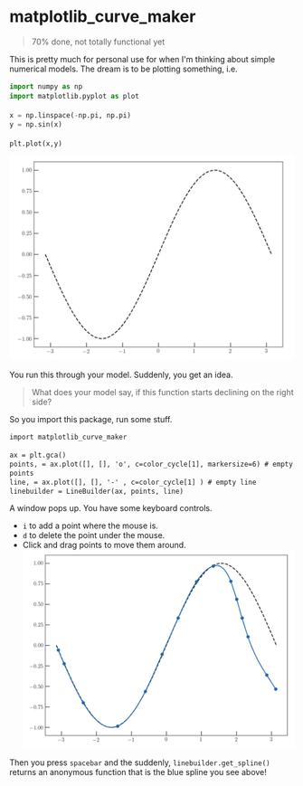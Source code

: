 # matplotlib_curve_maker

> 70\% done, not totally functional yet

This is pretty much for personal use for when I'm thinking about simple numerical models. The dream is to be plotting something, i.e.

```python
import numpy as np
import matplotlib.pyplot as plot

x = np.linspace(-np.pi, np.pi)
y = np.sin(x)

plt.plot(x,y)
```
![plot of a sine curve](readme_images/just_a_plot.png)

You run this through your model. Suddenly, you get an idea.

> What does your model say, if this function starts declining on the right side?

So you import this package, run some stuff.

```
import matplotlib_curve_maker

ax = plt.gca()
points, = ax.plot([], [], 'o', c=color_cycle[1], markersize=6) # empty points
line, = ax.plot([], [], '-' , c=color_cycle[1] ) # empty line
linebuilder = LineBuilder(ax, points, line)

```

A window pops up. You have some keyboard controls.
* `i` to add a point where the mouse is.
* `d` to delete the point under the mouse.
* Click and drag points to move them around.
![spline in there](readme_images/spline_in_there.png)

Then you press `spacebar` and the suddenly, `linebuilder.get_spline()` returns an anonymous function that is the blue spline you see above!
